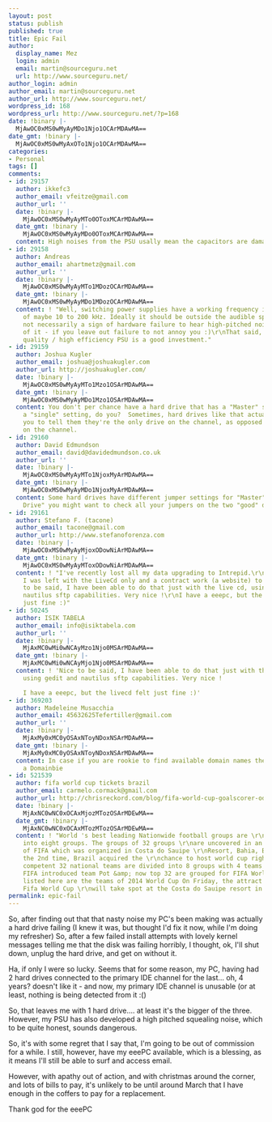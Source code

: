```yaml
---
layout: post
status: publish
published: true
title: Epic Fail
author:
  display_name: Mez
  login: admin
  email: martin@sourceguru.net
  url: http://www.sourceguru.net/
author_login: admin
author_email: martin@sourceguru.net
author_url: http://www.sourceguru.net/
wordpress_id: 168
wordpress_url: http://www.sourceguru.net/?p=168
date: !binary |-
  MjAwOC0xMS0wMyAyMDo1Njo1OCArMDAwMA==
date_gmt: !binary |-
  MjAwOC0xMS0wMyAxOTo1Njo1OCArMDAwMA==
categories:
- Personal
tags: []
comments:
- id: 29157
  author: ikkefc3
  author_email: vfeitze@gmail.com
  author_url: ''
  date: !binary |-
    MjAwOC0xMS0wMyAyMTo0OToxMCArMDAwMA==
  date_gmt: !binary |-
    MjAwOC0xMS0wMyAyMDo0OToxMCArMDAwMA==
  content: High noises from the PSU usally mean the capacitors are damaged...
- id: 29158
  author: Andreas
  author_email: ahartmetz@gmail.com
  author_url: ''
  date: !binary |-
    MjAwOC0xMS0wMyAyMTo1MDozOCArMDAwMA==
  date_gmt: !binary |-
    MjAwOC0xMS0wMyAyMDo1MDozOCArMDAwMA==
  content: ! "Well, switching power supplies have a working frequency in the range
    of maybe 10 to 200 kHz. Ideally it should be outside the audible spectrum. It's
    not necessarily a sign of hardware failure to hear high-pitched noise coming out
    of it - if you leave out failure to not annoy you :)\r\nThat said, buying a high
    quality / high efficiency PSU is a good investment."
- id: 29159
  author: Joshua Kugler
  author_email: joshua@joshuakugler.com
  author_url: http://joshuakugler.com/
  date: !binary |-
    MjAwOC0xMS0wMyAyMTo1Mzo1OSArMDAwMA==
  date_gmt: !binary |-
    MjAwOC0xMS0wMyAyMDo1Mzo1OSArMDAwMA==
  content: You don't per chance have a hard drive that has a "Master" settting and
    a "single" setting, do you?  Sometimes, hard drives like that actually require
    you to tell them they're the only drive on the channel, as opposed to the Master
    on the channel.
- id: 29160
  author: David Edmundson
  author_email: david@davidedmundson.co.uk
  author_url: ''
  date: !binary |-
    MjAwOC0xMS0wMyAyMTo1NjoxMyArMDAwMA==
  date_gmt: !binary |-
    MjAwOC0xMS0wMyAyMDo1NjoxMyArMDAwMA==
  content: Some hard drives have different jumper settings for "Master" and "Single
    Drive" you might want to check all your jumpers on the two "good" drives.
- id: 29161
  author: Stefano F. (tacone)
  author_email: tacone@gmail.com
  author_url: http://www.stefanoforenza.com
  date: !binary |-
    MjAwOC0xMS0wMyAyMjoxODowNiArMDAwMA==
  date_gmt: !binary |-
    MjAwOC0xMS0wMyAyMToxODowNiArMDAwMA==
  content: ! "I've recently lost all my data upgrading to Intrepid.\r\nSo this w/e
    I was left with the LiveCd only and a contract work (a website) to finish.\r\nNice
    to be said, I have been able to do that just with the live cd, using gedit and
    nautilus sftp capabilities. Very nice !\r\nI have a eeepc, but the livecd felt
    just fine :)"
- id: 50245
  author: ISIK TABELA
  author_email: info@isiktabela.com
  author_url: ''
  date: !binary |-
    MjAxMC0wMi0wNCAyMzo1Njo0MSArMDAwMA==
  date_gmt: !binary |-
    MjAxMC0wMi0wNCAyMjo1Njo0MSArMDAwMA==
  content: ! 'Nice to be said, I have been able to do that just with the live cd,
    using gedit and nautilus sftp capabilities. Very nice !

    I have a eeepc, but the livecd felt just fine :)'
- id: 369203
  author: Madeleine Musacchia
  author_email: 45632625Tefertiller@gmail.com
  author_url: ''
  date: !binary |-
    MjAxMy0xMC0yOSAxNToyNDoxNSArMDAwMA==
  date_gmt: !binary |-
    MjAxMy0xMC0yOSAxNToyNDoxNSArMDAwMA==
  content: In case if you are rookie to find available domain names then you are certainly
    a Domainbie
- id: 521539
  author: fifa world cup tickets brazil
  author_email: carmelo.cormack@gmail.com
  author_url: http://chrisreckord.com/blog/fifa-world-cup-goalscorer-odds
  date: !binary |-
    MjAxNC0wNC0xOCAxMjozMTozOSArMDEwMA==
  date_gmt: !binary |-
    MjAxNC0wNC0xOCAxMTozMTozOSArMDEwMA==
  content: ! "World 's best leading Nationwide football groups are \r\ncategorized
    into eight groups. The groups of 32 groups \r\nare uncovered in an celebration
    of FIFA which was organized in Costa do Sauipe \r\nResort, Bahia, Brazil. For
    the 2nd time, Brazil acquired the \r\nchance to host world cup right after 1950.\r\nAll
    competent 32 national teams are divided into 8 groups with 4 teams each.\r\nBefore,
    FIFA introduced team Pot &amp; now top 32 are grouped for FIFA World Cup 2014.\r\nSo
    listed here are the teams of 2014 World Cup On Friday, the attract for the 2014
    Fifa World Cup \r\nwill take spot at the Costa do Sauipe resort in Brazil."
permalink: epic-fail
---
```

<p>So, after finding out that that nasty noise my PC's been making was actually a hard drive failing (I knew it was, but thought I'd fix it now, while I'm doing my refresher) So, after a few failed install attempts with lovely kernel messages telling me that the disk was failing horribly, I thought, ok, I'll shut down, unplug the hard drive, and get on without it.</p>
<p>Ha, if only I were so lucky. Seems that for some reason, my PC, having had 2 hard drives connected to the primary IDE channel for the last... oh, 4 years? doesn't like it - and now, my primary IDE channel is unusable (or at least, nothing is being detected from it :()</p>
<p>So, that leaves me with 1 hard drive.... at least it's the bigger of the three. However, my PSU has also developed a high pitched squealing noise, which to be quite honest, sounds dangerous.</p>
<p>So, it's with some regret that I say that, I'm going to be out of commission for a while. I still, however, have my eeePC available, which is a blessing, as it means I'll still be able to surf and access email.</p>
<p>However, with apathy out of action, and with christmas around the corner, and lots of bills to pay, it's unlikely to be until around March that I have enough in the coffers to pay for a replacement.</p>
<p>Thank god for the eeePC</p>
